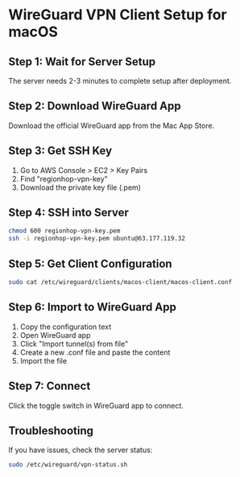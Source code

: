 # WireGuard VPN Client Setup for macOS

## Step 1: Wait for Server Setup
The server needs 2-3 minutes to complete setup after deployment.

## Step 2: Download WireGuard App
Download the official WireGuard app from the Mac App Store.

## Step 3: Get SSH Key
1. Go to AWS Console > EC2 > Key Pairs
2. Find "regionhop-vpn-key"
3. Download the private key file (.pem)

## Step 4: SSH into Server
```bash
chmod 600 regionhop-vpn-key.pem
ssh -i regionhop-vpn-key.pem ubuntu@63.177.119.32
```

## Step 5: Get Client Configuration
```bash
sudo cat /etc/wireguard/clients/macos-client/macos-client.conf
```

## Step 6: Import to WireGuard App
1. Copy the configuration text
2. Open WireGuard app
3. Click "Import tunnel(s) from file"
4. Create a new .conf file and paste the content
5. Import the file

## Step 7: Connect
Click the toggle switch in WireGuard app to connect.

## Troubleshooting
If you have issues, check the server status:
```bash
sudo /etc/wireguard/vpn-status.sh
```
